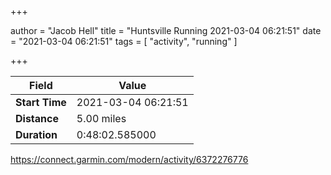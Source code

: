 +++

author = "Jacob Hell"
title = "Huntsville Running 2021-03-04 06:21:51"
date = "2021-03-04 06:21:51"
tags = [
    "activity", "running"
]

+++

<!--more-->

|Field  |Value  |
|--- | --- |
|**Start Time**|2021-03-04 06:21:51|
|**Distance**|5.00 miles|
|**Duration**|0:48:02.585000|

https://connect.garmin.com/modern/activity/6372276776